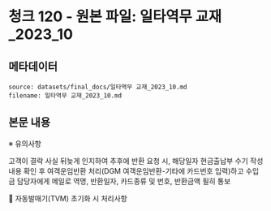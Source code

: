 # 청크 120 - 원본 파일: 일타역무 교재_2023_10

## 메타데이터

```
source: datasets/final_docs/일타역무 교재_2023_10.md
filename: 일타역무 교재_2023_10.md
```

## 본문 내용

※ 유의사항

고객이 결락 사실 뒤늦게 인지하여 추후에 반환 요청 시, 해당일자 현금출납부 수기 작성 내용 확인 후 여객운임반환 처리(DGM 여객운임반환-기타에 카드번호 입력)하고 수입금 담당자에게 메일로 역명, 반환일자, 카드종류 및 번호, 반환금액 필히 통보

󰊲 자동발매기(TVM) 초기화 시 처리사항